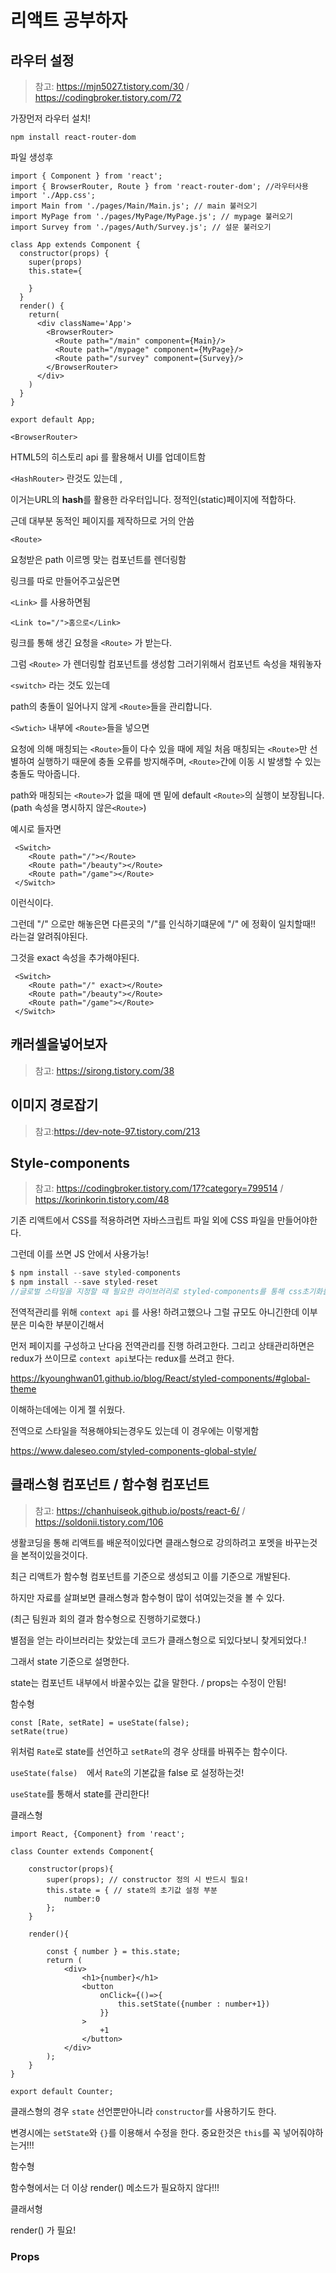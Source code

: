 # 리액트 공부하자





## 라우터 설정

> 참고: https://mjn5027.tistory.com/30 / https://codingbroker.tistory.com/72



가장먼저 라우터 설치!

```npm install react-router-dom```

파일 생성후

```react
import { Component } from 'react';
import { BrowserRouter, Route } from 'react-router-dom'; //라우터사용
import './App.css';
import Main from './pages/Main/Main.js'; // main 불러오기
import MyPage from './pages/MyPage/MyPage.js'; // mypage 불러오기
import Survey from './pages/Auth/Survey.js'; // 설문 불러오기

class App extends Component {
  constructor(props) {
    super(props)
    this.state={

    }
  }
  render() {
    return(
      <div className='App'>
        <BrowserRouter>
          <Route path="/main" component={Main}/>
          <Route path="/mypage" component={MyPage}/>
          <Route path="/survey" component={Survey}/>
        </BrowserRouter>
      </div>
    )
  }
}

export default App;
```



`<BrowserRouter>`

HTML5의 히스토리 api 를 활용해서 UI를 업데이트함

`<HashRouter>` 란것도 있는데 ,

이거는URL의 **hash**를 활용한 라우터입니다. 정적인(static)페이지에 적합하다.

근데 대부분 동적인 페이지를 제작하므로 거의 안씀



`<Route>`

요청받은 path 이르멩 맞는 컴포넌트를 렌더링함



링크를 따로 만들어주고싶은면

`<Link>` 를  사용하면됨

```react
<Link to="/">홈으로</Link>
```

링크를 통해 생긴 요청을  `<Route>` 가 받는다. 

그럼 `<Route>` 가 렌더링할 컴포넌트를 생성함  그러기위해서 컴포넌트 속성을 채워놓자



`<switch>` 라는 것도 있는데

path의 충돌이 일어나지 않게 `<Route>`들을 관리합니다.

`<Swtich>` 내부에 `<Route>`들을 넣으면

요청에 의해 매칭되는 `<Route>`들이 다수 있을 때에 제일 처음 매칭되는 `<Route>`만 선별하여 실행하기 때문에 충돌 오류를 방지해주며, `<Route>`간에 이동 시 발생할 수 있는 충돌도 막아줍니다.

path와 매칭되는 `<Route>`가 없을 때에 맨 밑에 default `<Route>`의 실행이 보장됩니다.(path 속성을 명시하지 않은`<Route>`)



예시로 들자면

```react
 <Switch>
    <Route path="/"></Route>
    <Route path="/beauty"></Route>
    <Route path="/game"></Route>
 </Switch>
```

이런식이다.

그런데 "/" 으로만 해놓은면 다른곳의 "/"를 인식하기떄문에 "/" 에 정확이 일치할때!! 라는걸 알려줘야된다.

그것을 exact 속성을 추가해야된다.

```react
 <Switch>
    <Route path="/" exact></Route>
    <Route path="/beauty"></Route>
    <Route path="/game"></Route>
 </Switch>
```





## 캐러셀을넣어보자

> 참고: https://sirong.tistory.com/38





## 이미지 경로잡기

> 참고:https://dev-note-97.tistory.com/213



## Style-components

>  참고: https://codingbroker.tistory.com/17?category=799514 / https://korinkorin.tistory.com/48

기존 리액트에서 CSS를 적용하려면 자바스크립트 파일 외에 CSS 파일을 만들어야한다.

그런데 이를 쓰면 JS 안에서 사용가능!

```javascript
$ npm install --save styled-components
$ npm install --save styled-reset 
//글로벌 스타일을 지정할 때 필요한 라이브러리로 styled-components를 통해 css초기화를 할 수 있도록 도와줍니다.
```



전역적관리를 위해 `context api` 를 사용! 하려고했으나 그럴 규모도 아니긴한데 이부분은 미숙한 부분이긴해서

먼저 페이지를 구성하고 난다음 전역관리를 진행 하려고한다. 그리고 상태관리하면은 redux가 쓰이므로 `context api`보다는  redux를 쓰려고 한다.





https://kyounghwan01.github.io/blog/React/styled-components/#global-theme

이해하는데에는 이게 젤 쉬웠다.





전역으로 스타일을 적용해야되는경우도 있는데 이 경우에는 이렇게함

https://www.daleseo.com/styled-components-global-style/



## 클래스형 컴포넌트 / 함수형 컴포넌트

> 참고: https://chanhuiseok.github.io/posts/react-6/ / https://soldonii.tistory.com/106

생활코딩을 통해 리액트를 배운적이있다면 클래스형으로 강의하려고 포멧을 바꾸는것을 본적이있을것이다.

최근 리액트가 함수형 컴포넌트를 기준으로 생성되고 이를 기준으로 개발된다. 

하지만 자료를 살펴보면 클래스형과 함수형이 많이 섞여있는것을 볼 수 있다.



(최근 팀원과 회의 결과 함수형으로 진행하기로했다.)



별점을 얻는 라이브러리는 찾았는데 코드가 클래스형으로 되있다보니 찾게되었다.!

그래서 state 기준으로 설명한다.

state는 컴포넌트 내부에서 바꿀수있는 값을 말한다.  / props는 수정이 안됨!



함수형

```react
const [Rate, setRate] = useState(false);
setRate(true)
```

위처럼 `Rate`로 state를 선언하고 `setRate`의 경우 상태를 바꿔주는 함수이다.

`useState(false)  `에서 `Rate`의 기본값을 false 로 설정하는것!

`useState`를 통해서 state를 관리한다!



클래스형

```react
import React, {Component} from 'react';

class Counter extends Component{

    constructor(props){
        super(props); // constructor 정의 시 반드시 필요!
        this.state = { // state의 초기값 설정 부분
            number:0
        };
    }

    render(){

        const { number } = this.state;
        return (
            <div>
                <h1>{number}</h1>
                <button
                    onClick={()=>{
                        this.setState({number : number+1})
                    }}
                >
                    +1
                </button>
            </div>
        );
    }
}

export default Counter;
```

클래스형의 경우 `state` 선언뿐만아니라 `constructor`를 사용하기도 한다.

변경시에는 `setState`와 `{}`를 이용해서 수정을 한다.  중요한것은 `this`를 꼭 넣어줘야하는거!!!





함수형

함수형에서는 더 이상 render() 메소드가 필요하지 않다!!!



클래서형

render() 가 필요!



### Props
